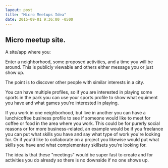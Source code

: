 ```yaml
---
layout: post
title: "Micro Meetups Idea"
date: 2015-09-01 9:36:00 -0500
---
```


## Micro meetup site.

A site/app where you:

Enter a neighborhood, some proposed activities, and a time you will be around.
This is publicly viewable and others either message you or just show up.

The point is to discover other people with similar interests in a city.

You can have multiple profiles, so if you are interested in playing some sports in the park you
can use your sports profile to show what equiment you have and what games you're interested in playing.

If you work in one neighborhood, but live in another you can have a lunch/coffee business profile
to see if someone would like to meet for coffee or food in the area where you work. This could be for
purerly social reasons or for more business-related, an example would be if you freelance you can
put what skills you have and say what type of work you're looking for. Or if you'd like to collaborate
on a project you likewise would put what skills you have and what complementary skillsets you're looking
for.

The idea is that these "meetings" would be super fast to create and for activities you do already so there
is no downside if no one shows up.

